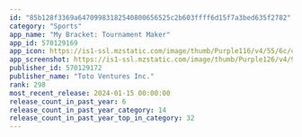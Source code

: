 ```yaml
---
id: "85b128f3369a64709983182540800656525c2b603ffff6d15f7a3bed635f2782"
category: "Sports"
app_name: "My Bracket: Tournament Maker"
app_id: 570129169
app_icon: https://is1-ssl.mzstatic.com/image/thumb/Purple116/v4/55/6c/c1/556cc1bd-68e5-c36c-140f-341be5e22660/AppIcon-0-0-1x_U007epad-0-0-0-85-220.jpeg/1024x1024bb.png
app_screenshot: https://is1-ssl.mzstatic.com/image/thumb/Purple126/v4/93/b7/b5/93b7b54f-d4fc-8140-e067-bed29aa9f912/9cab5533-df54-4fd8-adaa-b27c91be40f5_1.jpg/1242x2688bb.png
publisher_id: 570129172
publisher_name: "Toto Ventures Inc."
rank: 298
most_recent_release: 2024-01-15 00:00:00
release_count_in_past_year: 6
release_count_in_past_year_category: 14
release_count_in_past_year_top_in_category: 32
---
```

